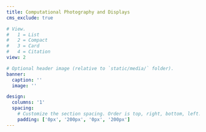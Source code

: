 ```yaml
---
title: Computational Photography and Displays
cms_exclude: true

# View.
#   1 = List
#   2 = Compact
#   3 = Card
#   4 = Citation
view: 2

# Optional header image (relative to `static/media/` folder).
banner:
  caption: ''
  image: ''

design:
  columns: '1'
  spacing:
    # Customize the section spacing. Order is top, right, bottom, left.
    padding: ['0px', '200px', '0px', '200px']
---
```


